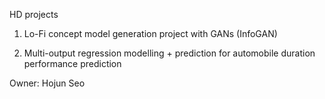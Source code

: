 HD projects 

1. Lo-Fi concept model generation project with GANs (InfoGAN)

2. Multi-output regression modelling + prediction for automobile duration performance prediction

Owner: Hojun Seo 
